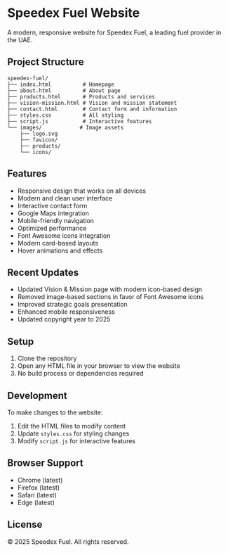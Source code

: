 # Speedex Fuel Website

A modern, responsive website for Speedex Fuel, a leading fuel provider in the UAE.

## Project Structure

```
speedex-fuel/
├── index.html          # Homepage
├── about.html          # About page
├── products.html       # Products and services
├── vision-mission.html # Vision and mission statement
├── contact.html        # Contact form and information
├── styles.css          # All styling
├── script.js           # Interactive features
└── images/            # Image assets
    ├── logo.svg
    ├── favicon/
    ├── products/
    └── icons/
```

## Features

- Responsive design that works on all devices
- Modern and clean user interface
- Interactive contact form
- Google Maps integration
- Mobile-friendly navigation
- Optimized performance
- Font Awesome icons integration
- Modern card-based layouts
- Hover animations and effects

## Recent Updates

- Updated Vision & Mission page with modern icon-based design
- Removed image-based sections in favor of Font Awesome icons
- Improved strategic goals presentation
- Enhanced mobile responsiveness
- Updated copyright year to 2025

## Setup

1. Clone the repository
2. Open any HTML file in your browser to view the website
3. No build process or dependencies required

## Development

To make changes to the website:

1. Edit the HTML files to modify content
2. Update `styles.css` for styling changes
3. Modify `script.js` for interactive features

## Browser Support

- Chrome (latest)
- Firefox (latest)
- Safari (latest)
- Edge (latest)

## License

© 2025 Speedex Fuel. All rights reserved.
